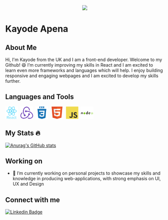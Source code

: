 <div align="center">
     <img src="https://media.giphy.com/media/f3iwJFOVOwuy7K6FFw/giphy.gif"/>     
</div>
     
# Kayode Apena
     
## About Me
Hi, I'm Kayode from the UK and I am a front-end developer. Welcome to my Github! 😄 
I’m currently improving my skills in React and I am excited to learn even more frameworks and languages which will help. I enjoy building responsive and engaging         webpages and I am excited to develop my skills further.


## Languages and Tools

<img src="https://github.com/devicons/devicon/blob/master/icons/react/react-original-wordmark.svg" title="React" alt="React" width="40" height="40"/>&nbsp;
<img src="https://github.com/devicons/devicon/blob/master/icons/redux/redux-original.svg" title="Redux" alt="Redux " width="40" height="40"/>&nbsp;
<img src="https://github.com/devicons/devicon/blob/master/icons/css3/css3-plain-wordmark.svg"  title="CSS3" alt="CSS" width="40" height="40"/>&nbsp;
<img src="https://github.com/devicons/devicon/blob/master/icons/html5/html5-original.svg" title="HTML5" alt="HTML" width="40" height="40"/>&nbsp;
<img src="https://github.com/devicons/devicon/blob/master/icons/javascript/javascript-original.svg" title="JavaScript" alt="JavaScript" width="40" height="40"/>&nbsp;
<img src="https://github.com/devicons/devicon/blob/master/icons/nodejs/nodejs-original-wordmark.svg" title="NodeJS" alt="NodeJS" width="40" height="40"/>&nbsp;

     
## My Stats 🔥
[![Anurag's GitHub stats](https://github-readme-stats.vercel.app/api?username=KAcodes)](https://github.com/anuraghazra/github-readme-stats)

## Working on 

- 🔭 I’m currently working on personal projects to showcase my skills and knowledge in producing web-applications, with strong emphasis on UI, UX and Design

## Connect with me
[![Linkedin Badge](https://img.shields.io/badge/-kakbar-blue?style=flat&logo=Linkedin&logoColor=white)](https://www.linkedin.com/in/kayode-apena-bb7479173/)

